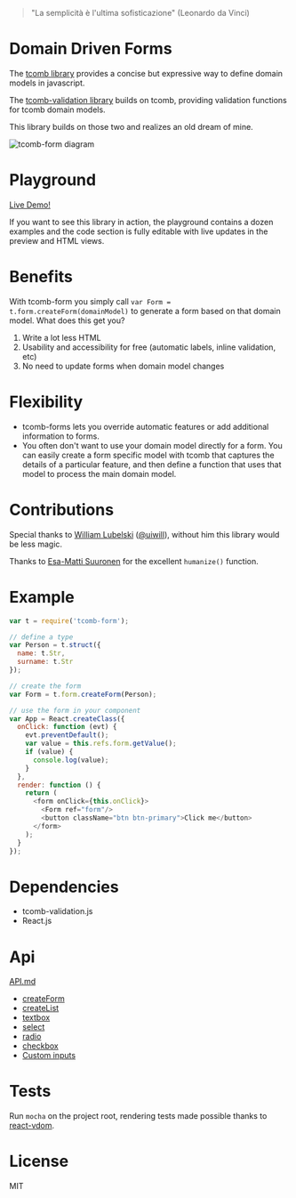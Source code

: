> "La semplicità è l'ultima sofisticazione" (Leonardo da Vinci)

# Domain Driven Forms

The [tcomb library](https://github.com/gcanti/tcomb) provides a concise but expressive way to define domain models in javascript.

The [tcomb-validation library](https://github.com/gcanti/tcomb-validation) builds on tcomb, providing validation functions for tcomb domain models.

This library builds on those two and realizes an old dream of mine.

![tcomb-form diagram](https://gcanti.github.io/resources/tcomb-form/tcomb-form-diagram.png)

# Playground

[Live Demo!](http://gcanti.github.io/resources/tcomb-form/playground/playground.html)

If you want to see this library in action, the playground contains a dozen examples and the code section is fully editable with live updates in the preview and HTML views.

# Benefits

With tcomb-form you simply call `var Form = t.form.createForm(domainModel)` to generate a form based on that domain model. What does this get you?

1. Write a lot less HTML
2. Usability and accessibility for free (automatic labels, inline validation, etc)
3. No need to update forms when domain model changes

# Flexibility

- tcomb-forms lets you override automatic features or add additional information to forms.
- You often don't want to use your domain model directly for a form. You can easily create a form specific model with tcomb that captures the details of a particular feature, and then define a function that uses that model to process the main domain model.

# Contributions

Special thanks to [William Lubelski](https://github.com/lubelski) ([@uiwill](https://twitter.com/uiwill)), without him this library would be less magic.

Thanks to [Esa-Matti Suuronen](https://github.com/epeli) for the excellent `humanize()` function.

# Example

```js
var t = require('tcomb-form');

// define a type
var Person = t.struct({
  name: t.Str,
  surname: t.Str
});

// create the form
var Form = t.form.createForm(Person);

// use the form in your component
var App = React.createClass({
  onClick: function (evt) {
    evt.preventDefault();
    var value = this.refs.form.getValue();
    if (value) {
      console.log(value);
    }
  },
  render: function () {
    return (
      <form onClick={this.onClick}>
        <Form ref="form"/>
        <button className="btn btn-primary">Click me</button>
      </form>
    );
  }
});
```

# Dependencies

- tcomb-validation.js
- React.js

# Api

[API.md](API.md)

- [createForm](API.md#createform)
- [createList](API.md#createlist)
- [textbox](API.md#textbox)
- [select](API.md#select)
- [radio](API.md#radio)
- [checkbox](API.md#checkbox)
- [Custom inputs](API.md#custom-inputs)

# Tests

Run `mocha` on the project root, rendering tests made possible thanks to [react-vdom](https://github.com/gcanti/react-vdom).

# License

MIT
